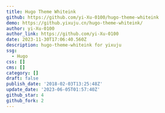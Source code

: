 ```yaml
---
title: Hugo Theme Whiteink
github: https://github.com/yi-Xu-0100/hugo-theme-whiteink
demo: https://github.yixuju.cn/hugo-theme-whiteink/
author: yi-Xu-0100
author_link: https://github.com/yi-Xu-0100
date: 2023-11-30T17:06:40.560Z
description: hugo-theme-whiteink for yixuju
ssg:
  - Hugo
css: []
cms: []
category: []
draft: false
publish_date: '2018-02-03T13:25:48Z'
update_date: '2023-06-05T01:57:40Z'
github_star: 4
github_fork: 2
---
```


